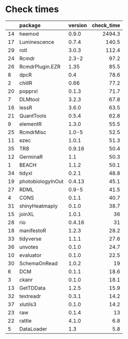 # Check times

|   |package           |version | check_time|
|:--|:-----------------|:-------|----------:|
|14 |heemod            |0.9.0   |     2494.3|
|17 |Luminescence      |0.7.4   |      140.5|
|29 |rotl              |3.0.3   |      112.4|
|24 |Rcmdr             |2.3-2   |       97.2|
|26 |RcmdrPlugin.EZR   |1.35    |       85.5|
|8  |dpcR              |0.4     |       78.6|
|2  |chillR            |0.66    |       77.2|
|20 |popprxl           |0.1.3   |       71.7|
|7  |DLMtool           |3.2.3   |       67.8|
|16 |lessR             |3.6.0   |       63.5|
|21 |QuantTools        |0.5.4   |       62.8|
|9  |elementR          |1.3.0   |       55.5|
|25 |RcmdrMisc         |1.0-5   |       52.5|
|11 |ezec              |1.0.1   |       51.3|
|35 |TR8               |0.9.16  |       50.4|
|12 |GerminaR          |1.1     |       50.3|
|1  |BEACH             |1.1.2   |       50.1|
|34 |tidyxl            |0.2.1   |       48.8|
|19 |photobiologyInOut |0.4.13  |       45.1|
|27 |RDML              |0.9-5   |       41.5|
|4  |CONS              |0.1.1   |       40.7|
|31 |shinyHeatmaply    |0.1.0   |       38.7|
|15 |joinXL            |1.0.1   |         36|
|28 |rio               |0.4.16  |         31|
|18 |manifestoR        |1.2.3   |       28.2|
|33 |tidyverse         |1.1.1   |       27.6|
|36 |unvotes           |0.1.0   |       24.7|
|10 |evaluator         |0.1.0   |       22.5|
|30 |SchemaOnRead      |1.0.2   |         19|
|6  |DCM               |0.1.1   |       18.6|
|3  |ckanr             |0.1.0   |       18.1|
|13 |GetTDData         |1.2.5   |       15.9|
|32 |textreadr         |0.3.1   |       14.2|
|37 |xlutils3          |0.1.0   |       14.2|
|23 |raw               |0.1.4   |         13|
|22 |rattle            |4.1.0   |        6.8|
|5  |DataLoader        |1.3     |        5.8|


